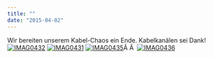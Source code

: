 ```yaml
---
title: ""
date: "2015-04-02"
---
```


Wir bereiten unserem Kabel-Chaos ein Ende. Kabelkanälen sei Dank! [![IMAG0432](https://hackzogtum-coburg.de/wp-content/uploads/2015/04/IMAG0432-200x300.jpg)](https://hackzogtum-coburg.de/wp-content/uploads/2015/04/IMAG0432.jpg) [![IMAG0431](https://hackzogtum-coburg.de/wp-content/uploads/2015/04/IMAG0431-200x300.jpg)](https://hackzogtum-coburg.de/wp-content/uploads/2015/04/IMAG0431.jpg) [![IMAG0435](https://hackzogtum-coburg.de/wp-content/uploads/2015/04/IMAG0435-300x200.jpg)](https://hackzogtum-coburg.de/wp-content/uploads/2015/04/IMAG0435.jpg)Â Â  [![IMAG0436](https://hackzogtum-coburg.de/wp-content/uploads/2015/04/IMAG0436-300x200.jpg)](https://hackzogtum-coburg.de/wp-content/uploads/2015/04/IMAG0436.jpg)
